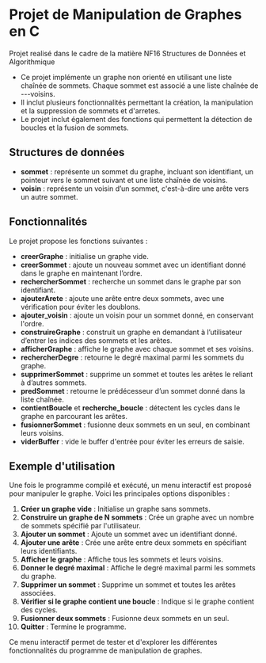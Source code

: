 # Projet de Manipulation de Graphes en C

Projet realisé dans le cadre de la matière NF16 Structures de Données et Algorithmique
- Ce projet implémente un graphe non orienté en utilisant une liste chaînée de sommets. Chaque sommet est associé a une liste chaînée de ---voisins. 
- Il inclut plusieurs fonctionnalités permettant la création, la manipulation et la suppression de sommets et d'arretes. 
- Le projet inclut également des fonctions qui permettent la détection de boucles et la fusion de sommets.

## Structures de données

- **sommet** : représente un sommet du graphe, incluant son identifiant, un pointeur vers le sommet suivant et une liste chaînée de voisins.
- **voisin** : représente un voisin d’un sommet, c'est-à-dire une arête vers un autre sommet.

## Fonctionnalités

Le projet propose les fonctions suivantes :

- **creerGraphe** : initialise un graphe vide.
- **creerSommet** : ajoute un nouveau sommet avec un identifiant donné dans le graphe en maintenant l’ordre.
- **rechercherSommet** : recherche un sommet dans le graphe par son identifiant.
- **ajouterArete** : ajoute une arête entre deux sommets, avec une vérification pour éviter les doublons.
- **ajouter_voisin** : ajoute un voisin pour un sommet donné, en conservant l'ordre.
- **construireGraphe** : construit un graphe en demandant à l’utilisateur d’entrer les indices des sommets et les arêtes.
- **afficherGraphe** : affiche le graphe avec chaque sommet et ses voisins.
- **rechercherDegre** : retourne le degré maximal parmi les sommets du graphe.
- **supprimerSommet** : supprime un sommet et toutes les arêtes le reliant à d’autres sommets.
- **predSommet** : retourne le prédécesseur d’un sommet donné dans la liste chaînée.
- **contientBoucle** et **recherche_boucle** : détectent les cycles dans le graphe en parcourant les arêtes.
- **fusionnerSommet** : fusionne deux sommets en un seul, en combinant leurs voisins.
- **viderBuffer** : vide le buffer d'entrée pour éviter les erreurs de saisie.
## Exemple d'utilisation

Une fois le programme compilé et exécuté, un menu interactif est proposé pour manipuler le graphe. Voici les principales options disponibles :

1. **Créer un graphe vide** : Initialise un graphe sans sommets.
2. **Construire un graphe de N sommets** : Crée un graphe avec un nombre de sommets spécifié par l'utilisateur.
3. **Ajouter un sommet** : Ajoute un sommet avec un identifiant donné.
4. **Ajouter une arête** : Crée une arête entre deux sommets en spécifiant leurs identifiants.
5. **Afficher le graphe** : Affiche tous les sommets et leurs voisins.
6. **Donner le degré maximal** : Affiche le degré maximal parmi les sommets du graphe.
7. **Supprimer un sommet** : Supprime un sommet et toutes les arêtes associées.
8. **Vérifier si le graphe contient une boucle** : Indique si le graphe contient des cycles.
9. **Fusionner deux sommets** : Fusionne deux sommets en un seul.
10. **Quitter** : Termine le programme.

Ce menu interactif permet de tester et d'explorer les différentes fonctionnalités du programme de manipulation de graphes.

